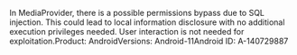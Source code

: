 In MediaProvider, there is a possible permissions bypass due to SQL injection. This could lead to local information disclosure with no additional execution privileges needed. User interaction is not needed for exploitation.Product: AndroidVersions: Android-11Android ID: A-140729887